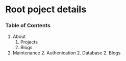 # Root poject details

### Table of Contents
1. About
	1. Projects
	1. Blogs
2. Maintenance
	2.	Authenication
	2. Database
	2. Blogs
